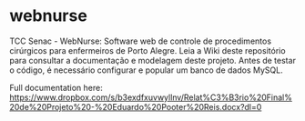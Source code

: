 # webnurse
TCC Senac - WebNurse: Software web de controle de procedimentos cirúrgicos para enfermeiros de Porto Alegre.
Leia a Wiki deste repositório para consultar a documentação e modelagem deste projeto.
Antes de testar o código, é necessário configurar e popular um banco de dados MySQL.

Full documentation here:
https://www.dropbox.com/s/b3exdfxuvwyllnv/Relat%C3%B3rio%20Final%20de%20Projeto%20-%20Eduardo%20Pooter%20Reis.docx?dl=0
